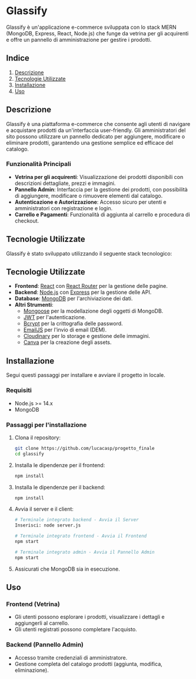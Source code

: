 # Glassify

Glassify è un'applicazione e-commerce sviluppata con lo stack MERN (MongoDB, Express, React, Node.js) che funge da vetrina per gli acquirenti e offre un pannello di amministrazione per gestire i prodotti.

## Indice
1. [Descrizione](#descrizione)
2. [Tecnologie Utilizzate](#tecnologie-utilizzate)
3. [Installazione](#installazione)
4. [Uso](#uso)

## Descrizione

Glassify è una piattaforma e-commerce che consente agli utenti di navigare e acquistare prodotti da un'interfaccia user-friendly. Gli amministratori del sito possono utilizzare un pannello dedicato per aggiungere, modificare o eliminare prodotti, garantendo una gestione semplice ed efficace del catalogo.

### Funzionalità Principali
- **Vetrina per gli acquirenti**: Visualizzazione dei prodotti disponibili con descrizioni dettagliate, prezzi e immagini.
- **Pannello Admin**: Interfaccia per la gestione dei prodotti, con possibilità di aggiungere, modificare o rimuovere elementi dal catalogo.
- **Autenticazione e Autorizzazione**: Accesso sicuro per utenti e amministratori con registrazione e login.
- **Carrello e Pagamenti**: Funzionalità di aggiunta al carrello e procedura di checkout. 

## Tecnologie Utilizzate

Glassify è stato sviluppato utilizzando il seguente stack tecnologico:

## Tecnologie Utilizzate

- **Frontend**: [React](https://reactjs.org/) con [React Router](https://reactrouter.com/) per la gestione delle pagine.
- **Backend**: [Node.js](https://nodejs.org/) con [Express](https://expressjs.com/) per la gestione delle API.
- **Database**: [MongoDB](https://www.mongodb.com/) per l'archiviazione dei dati.
- **Altri Strumenti**:
  - [Mongoose](https://mongoosejs.com/) per la modellazione degli oggetti di MongoDB.
  - [JWT](https://jwt.io/) per l'autenticazione.
  - [Bcrypt](https://www.npmjs.com/package/bcrypt) per la crittografia delle password.
  - [EmailJS](https://www.emailjs.com/) per l'invio di email (DEM).
  - [Cloudinary](https://cloudinary.com/) per lo storage e gestione delle immagini.
  - [Canva](https://www.canva.com/) per la creazione degli assets.


## Installazione

Segui questi passaggi per installare e avviare il progetto in locale.

### Requisiti
- Node.js >= 14.x
- MongoDB

### Passaggi per l'installazione

1. Clona il repository:

    ```bash
    git clone https://github.com/lucacasp/progetto_finale
    cd glassify
    ```

2. Installa le dipendenze per il frontend:

    ```bash
    npm install
    ```

3. Installa le dipendenze per il backend:

    ```bash
    npm install
    ```

4. Avvia il server e il client:

    ```bash
    # Terminale integrato backend - Avvia il Server
    Inserisci: node server.js

    # Terminale integrato frontend - Avvia il Frontend
    npm start

    # Terminale integrato admin - Avvia il Pannello Admin
    npm start
    ```

5. Assicurati che MongoDB sia in esecuzione.

## Uso

### Frontend (Vetrina)
- Gli utenti possono esplorare i prodotti, visualizzare i dettagli e aggiungerli al carrello.
- Gli utenti registrati possono completare l'acquisto.

### Backend (Pannello Admin)
- Accesso tramite credenziali di amministratore.
- Gestione completa del catalogo prodotti (aggiunta, modifica, eliminazione).
